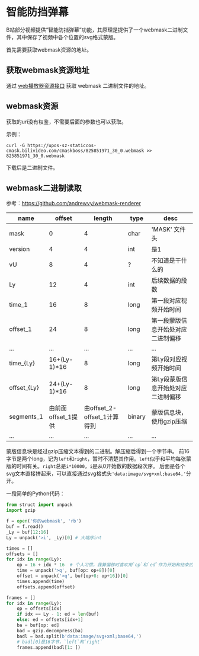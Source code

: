 # 智能防挡弹幕

B站部分视频提供“智能防挡弹幕”功能，其原理是提供了一个webmask二进制文件，其中保存了视频中各个位置的svg格式蒙版。

首先需要获取webmask资源的地址。

## 获取webmask资源地址

通过 [web播放器资源接口](../video/player.md) 获取 webmask 二进制文件的地址。


## webmask资源

获取的uri没有权鉴，不需要后面的参数也可以获取。

示例：

```shell
curl -G https://upos-sz-staticcos-cmask.bilivideo.com/cmaskboss/825851971_30_0.webmask >> 825851971_30_0.webmask
```

下载后是二进制文件。


## webmask二进制读取

参考：https://github.com/andrewvy/webmask-renderer

name | offset | length | type | desc
---  | ------ | ------ | ---- | ----
mask | 0      | 4      | char | 'MASK' 文件头
version| 4    | 4      | int  | 是1 
vU | 8 | 4 | ? | 不知道是干什么的
Ly | 12 | 4 | int | 后续数据的段数
time_1    | 16 | 8 | long | 第一段对应视频开始时间 
offset_1  | 24 | 8 | long | 第一段蒙版信息开始处对应二进制偏移
...|...|...|...|...
time_{Ly}   |16+(Ly-1)*16| 8 | long | 第Ly段对应视频开始时间 
offset_{Ly} |24+(Ly-1)*16| 8 | long | 第Ly段蒙版信息开始处对应二进制偏移
segments_1| 由前面offset_1提供  | 由offset_2-offset_1计算得到 | binary | 蒙版信息块，使用gzip压缩
...|...|...|...|...


蒙版信息块是经过gzip压缩文本得到的二进制。解压缩后得到一个字节串。
前16字节是两个long，记为`left`和`right`，暂时不清楚其作用。`left`似乎和平均每张蒙版的时间有关。`right`总是`i*10000`，`i`是从0开始数的数据段次序。
后面是各个svg文本直接拼起来，可以直接通过svg格式头`'data:image/svg+xml;base64,'`分开。



一段简单的Python代码：
```python
from struct import unpack
import gzip

f = open('你的webmask', 'rb')
buf = f.read()
_Ly = buf[12:16]
Ly = unpack('>i', _Ly)[0] # 大端序int

times = []
offsets = []
for idx in range(Ly):
    op = 16 + idx * 16  # 个人习惯，我算偏移时喜欢用`op`和`ed`作为开始和结束的名字。
    time = unpack('>q', buf[op: op+8])[0]
    offset = unpack('>q', buf[op+8: op+16])[0]
    times.append(time)
    offsets.append(offset)

frames = []
for idx in range(Ly):
    op = offsets[idx]
    if idx == Ly - 1: ed = len(buf)
    else: ed = offsets[idx+1]
    ba = buf[op: ed]
    bad = gzip.decompress(ba)
    badl = bad.split(b'data:image/svg+xml;base64,')
    # badl[0]是16字节，`left`和`right`
    frames.append(badl[1: ])
```

